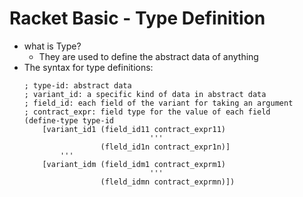 Racket Basic - Type Definition
==============================
- what is Type?
    - They are used to define the abstract data of anything
- The syntax for type definitions:
  ```racket
  ; type-id: abstract data
  ; variant_id: a specific kind of data in abstract data
  ; field_id: each field of the variant for taking an argument
  ; contract_expr: field type for the value of each field 
  (define-type type-id
      [variant_id1 (field_id11 contract_expr11)
                              '''
                   (fleld_id1n contract_expr1n)]
          '''
      [variant_idm (field_idm1 contract_exprm1)
                              '''
                   (fleld_idmn contract_exprmn)])
  ```
  


